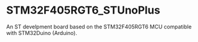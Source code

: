 # STM32F405RGT6_STUnoPlus
An ST develpment board based on the STM32F405RGT6 MCU compatible with STM32Duino (Arduino). 

